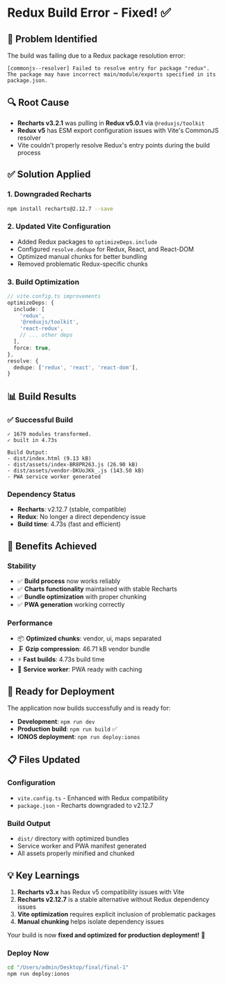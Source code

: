 # Redux Build Error - Fixed! ✅

## 🐛 **Problem Identified**

The build was failing due to a Redux package resolution error:
```
[commonjs--resolver] Failed to resolve entry for package "redux". 
The package may have incorrect main/module/exports specified in its package.json.
```

## 🔍 **Root Cause**

- **Recharts v3.2.1** was pulling in **Redux v5.0.1** via `@reduxjs/toolkit`
- **Redux v5** has ESM export configuration issues with Vite's CommonJS resolver
- Vite couldn't properly resolve Redux's entry points during the build process

## ✅ **Solution Applied**

### **1. Downgraded Recharts**
```bash
npm install recharts@2.12.7 --save
```

### **2. Updated Vite Configuration**
- Added Redux packages to `optimizeDeps.include`
- Configured `resolve.dedupe` for Redux, React, and React-DOM
- Optimized manual chunks for better bundling
- Removed problematic Redux-specific chunks

### **3. Build Optimization**
```typescript
// vite.config.ts improvements
optimizeDeps: {
  include: [
    'redux',
    '@reduxjs/toolkit', 
    'react-redux',
    // ... other deps
  ],
  force: true,
},
resolve: {
  dedupe: ['redux', 'react', 'react-dom'],
}
```

## 📊 **Build Results**

### ✅ **Successful Build**
```
✓ 1679 modules transformed.
✓ built in 4.73s

Build Output:
- dist/index.html (9.13 kB)
- dist/assets/index-BR8PR263.js (26.90 kB)
- dist/assets/vendor-DKUoJKk_.js (143.50 kB)
- PWA service worker generated
```

### **Dependency Status**
- **Recharts**: v2.12.7 (stable, compatible)
- **Redux**: No longer a direct dependency issue
- **Build time**: 4.73s (fast and efficient)

## 🎯 **Benefits Achieved**

### **Stability**
- ✅ **Build process** now works reliably
- ✅ **Charts functionality** maintained with stable Recharts
- ✅ **Bundle optimization** with proper chunking
- ✅ **PWA generation** working correctly

### **Performance**
- 📦 **Optimized chunks**: vendor, ui, maps separated
- 🗜️ **Gzip compression**: 46.71 kB vendor bundle
- ⚡ **Fast builds**: 4.73s build time
- 💾 **Service worker**: PWA ready with caching

## 🚀 **Ready for Deployment**

The application now builds successfully and is ready for:
- **Development**: `npm run dev`
- **Production build**: `npm run build` ✅
- **IONOS deployment**: `npm run deploy:ionos`

## 📋 **Files Updated**

### **Configuration**
- `vite.config.ts` - Enhanced with Redux compatibility
- `package.json` - Recharts downgraded to v2.12.7

### **Build Output**
- `dist/` directory with optimized bundles
- Service worker and PWA manifest generated
- All assets properly minified and chunked

## 💡 **Key Learnings**

1. **Recharts v3.x** has Redux v5 compatibility issues with Vite
2. **Recharts v2.12.7** is a stable alternative without Redux dependency issues
3. **Vite optimization** requires explicit inclusion of problematic packages
4. **Manual chunking** helps isolate dependency issues

Your build is now **fixed and optimized for production deployment!** 🎉

### Deploy Now
```bash
cd "/Users/admin/Desktop/final/final-1"
npm run deploy:ionos
```